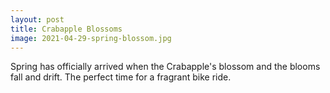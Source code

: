 ```yaml
---
layout: post
title: Crabapple Blossoms
image: 2021-04-29-spring-blossom.jpg
---
```


Spring has officially arrived when the Crabapple's blossom and the blooms fall
and drift. The perfect time for a fragrant bike ride.
